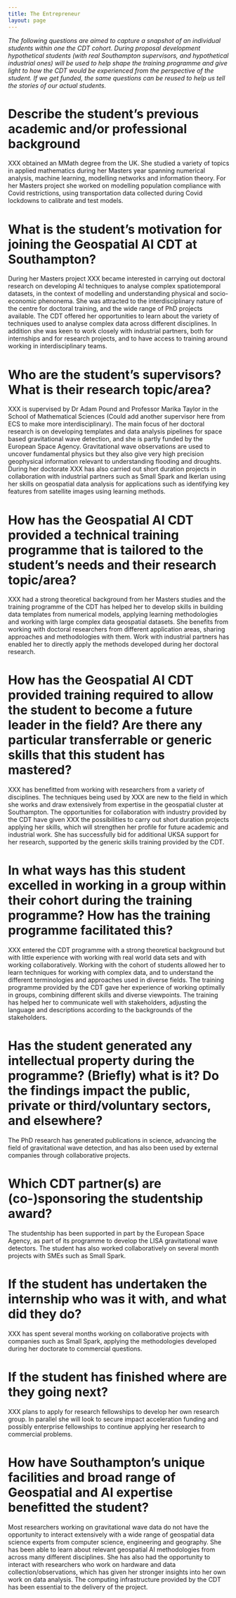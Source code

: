 ```yaml
---
title: The Entrepreneur
layout: page
---
```


_The following questions are aimed to capture a snapshot of an individual students within one the CDT cohort. During proposal development hypothetical students (with real Southampton supervisors, and hypothetical industrial ones) will be used to help shape the training programme and give light to how the CDT would be experienced from the perspective of the student. If we get funded, the same questions can be reused to help us tell the stories of our actual students._

# Describe the student’s previous academic and/or professional background
XXX obtained an MMath degree from the UK. She studied a variety of topics in applied mathematics during her Masters year spanning numerical analysis, machine learning, modelling networks and information theory. For her Masters project she worked on modelling population compliance with Covid restrictions, using transportation data collected during Covid lockdowns to calibrate and test models. 

# What is the student’s motivation for joining the Geospatial AI CDT at Southampton?
During her Masters project XXX became interested in carrying out doctoral research on developing AI techniques to analyse complex spatiotemporal datasets, in the context of modelling and understanding physical and socio-economic phenonema.  She was attracted to the interdisciplinary nature of the centre for doctoral training, and the wide range of PhD projects available.  The CDT offered her opportunities to learn about the variety of techniques used to analyse complex data across different disciplines. In addition she was keen to work closely with industrial partners, both for internships and for research projects, and to have access to training around working in interdisciplinary teams. 

# Who are the student’s supervisors? What is their research topic/area?
XXX is supervised by Dr Adam Pound and Professor Marika Taylor in the School of Mathematical Sciences (Could add another supervisor here from ECS to make more interdisciplinary). The main focus of her doctoral research is on developing templates and data analysis pipelines for space based gravitational wave detection, and she is partly funded by the European Space Agency. Gravitational wave observations are used to uncover fundamental physics but they also give very high precision geophysical information relevant to understanding flooding and droughts. During her doctorate XXX has also carried out short duration projects in collaboration with industrial partners such as Small Spark and Ikerlan using her skills on geospatial data analysis for applications such as identifying key features from satellite images using learning methods.

# How has the Geospatial AI CDT provided a technical training programme that is tailored to the student’s needs and their research topic/area?
XXX had a strong theoretical background from her Masters studies and the training programme of the CDT has helped her to develop skills in building data templates from numerical models, applying learning methodologies and working with large complex data geospatial datasets. She benefits from working with doctoral researchers from different application areas, sharing approaches and methodologies with them. Work with industrial partners has enabled her to directly apply the methods developed during her doctoral research. 

# How has the Geospatial AI CDT provided training required to allow the student to become a future leader in the field? Are there any particular transferrable or generic skills that this student has mastered?
XXX has benefitted from working with researchers from a variety of disciplines. The techniques being used by XXX are new to the field in which she works and draw extensively from expertise in the geospatial cluster at Southampton. The opportunities for collaboration with industry provided by the CDT have given XXX the possibilities to carry out short duration projects applying her skills, which will strengthen her profile for future academic and industrial work. She has successfully bid for additional UKSA support for her research, supported by the generic skills training provided by the CDT. 

# In what ways has this student excelled in working in a group within their cohort during the training programme? How has the training programme facilitated this?
XXX entered the CDT programme with a strong theoretical background but with little experience with working with real world data sets and with working collaboratively. Working with the cohort of students allowed her to learn techniques for working with complex data, and to understand the different terminologies and approaches used in diverse fields.  The training programme provided by the CDT gave her experience of working optimally in groups, combining different skills and diverse viewpoints. The training has helped her to communicate well with stakeholders, adjusting the language and descriptions according to the backgrounds of the stakeholders. 

# Has the student generated any intellectual property during the programme? (Briefly) what is it? Do the findings impact the public, private or third/voluntary sectors, and elsewhere?
The PhD research has generated publications in science, advancing the field of gravitational wave detection, and has also been used by external companies through collaborative projects. 

# Which CDT partner(s) are (co-)sponsoring the studentship award?
The studentship has been supported in part by the European Space Agency, as part of its programme to develop the LISA gravitational wave detectors. The student has also worked collaboratively on several month projects with SMEs such as Small Spark. 

# If the student has undertaken the internship who was it with, and what did they do?
XXX has spent several months working on collaborative projects with companies such as Small Spark, applying the methodologies developed during her doctorate to commercial questions. 

# If the student has finished where are they going next?
XXX plans to apply for research fellowships to develop her own research group. In parallel she will look to secure impact acceleration funding and possibly enterprise fellowships to continue applying her research to commercial problems. 

# How have Southampton’s unique facilities and broad range of Geospatial and AI expertise benefitted the student?
Most researchers working on gravitational wave data do not have the opportunity to interact extensively with a wide range of geospatial data science experts from computer science, engineering and geography. She has been able to learn about relevant geospatial AI methodologies from across many different disciplines. She has also had the opportunity to interact with researchers who work on hardware and data collection/observations, which has given her stronger insights into her own work on data analysis. The computing infrastructure provided by the CDT has been essential to the delivery of the project. 

